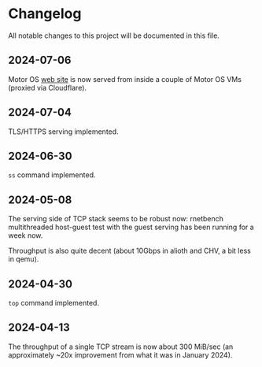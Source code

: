 # Changelog

All notable changes to this project will be documented in this file.

## 2024-07-06

Motor OS [web site](https://motor-os.org) is now served from inside
a couple of Motor OS VMs (proxied via Cloudflare).

## 2024-07-04

TLS/HTTPS serving implemented.

## 2024-06-30

`ss` command implemented.

## 2024-05-08

The serving side of TCP stack seems to be robust now: rnetbench
multithreaded host-guest test with the guest serving has been running
for a week now.

Throughput is also quite decent (about 10Gbps in alioth and CHV,
a bit less in qemu).

## 2024-04-30

`top` command implemented.

## 2024-04-13

The throughput of a single TCP stream is now about 300 MiB/sec
(an approximately ~20x improvement from what it was in January 2024).
